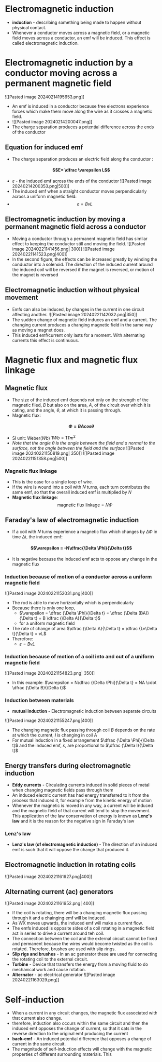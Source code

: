 # Electromagnetic induction
- **induction** - describing something being made to happen without physical contact. 
- Whenever a conductor moves across a magnetic field, or a magnetic field moves across a conductor, an emf will be induced. This effect is called electromagnetic induction. 
# Electromagnetic induction by a conductor moving across a permanent magnetic field
![[Pasted image 20240214195653.png]]

- An emf is induced in a conductor because free electrons experience forces which make them move along the wire as it crosses a magnetic field. 
- ![[Pasted image 20240214200047.png]]
- The charge separation produces a potential difference across the ends of the conductor
## Equation for induced emf 
- The charge separation produces an electric field along the conductor :
#### $$E= \dfrac \varepsilon L$$
- $\varepsilon$ - the induced emf across the ends of the conductor
![[Pasted image 20240214200353.png|500]]
- The induced emf when a straight conductor moves perpendicularly across a uniform magnetic field:
- $$\varepsilon = BvL$$
## Electromagnetic induction by moving a permanent magnetic field across a conductor
- Moving a conductor through a permanent magnetic field has similar effect to keeping the conductor still and moving the field. 
![[Pasted image 20240221141456.png| 300]]
![[Pasted image 20240221141523.png|400]]
- In the second figure, the effects can be increased greatly by winding the conductor into a solenoid. The direction of the induced current around the induced coil will be reversed if the magnet is reversed, or motion of the magnet is reversed
## Electromagnetic induction without physical movement
- Emfs can also be induced, by changes in the current in one circuit affecting another. 
![[Pasted image 20240221142032.png|350]]
- The sudden change of magnetic field induces an emf and a current. The changing current produces a changing magnetic field in the same way as moving a magnet does. 
- This induced emf/current only lasts for a moment. With alternating currents this effect is continuous. 
# Magnetic flux and magnetic flux linkage
## Magnetic flux
- The size of the induced emf depends not only on the strength of the magnetic filed, $B$ but also on the area, $A$, of the circuit over which it is cating, and the angle, $\theta$, at which it is passing through. 
- Magnetic flux:
#### $$\Phi = BA cos\theta$$
- SI unit: Weber($Wb$) $1Wb = 1Tm^2$
- *Note that the angle $\theta$ is the angle between the field and a normal to the surface, not the angle between the field and the surface*
![[Pasted image 20240221150819.png| 350]]
![[Pasted image 20240221151358.png|500]]
### Magnetic flux linkage
- This is the case for a single loop of wire. 
- If the wire is wound into a coil with $N$ turns, each turn contributes the same emf, so that the overall induced emf is multiplied by $N$
- **Magnetic flux linkage**:
$$\text{magnetic flux linkage} = N \Phi$$
## Faraday's law of electromagnetic induction
- If a coil with $N$ turns experience a magnetic flux which changes by $\Delta \Phi$ in time $\Delta t$, the induced emf:
#### $$\varepsilon = -N\dfrac{\Delta \Phi}{\Delta t}$$
- It is negative because the induced emf acts to oppose any change in the magnetic flux
### Induction because of motion of a conductor across a uniform magnetic field
![[Pasted image 20240221152031.png|400]]
- The rod is able to move horizontally which is perpendicularly
- Because there is only one loop, 
	- $\varepsilon = \dfrac {\Delta \Phi}{\Delta t} = \dfrac {\Delta (BA)}{\Delta t} = B \dfrac {\Delta A}{\Delta t}$
	- for a uniform magnetic field
- The rate of change of area $\dfrac {\Delta A}{\Delta t} = \dfrac {Lv\Delta t}{\Delta t} = vL$
- Therefore:
	- $\varepsilon = BvL$
### Induction because of motion of a coil into and out of a uniform magnetic field
![[Pasted image 20240221154823.png| 350]]
- In this example:
$\varepsilon = N\dfrac {\Delta \Phi}{\Delta t} = NA \cdot \dfrac {\Delta B}{\Delta t}$
### Induction between materials 
- **mutual induction** - Electromagnetic induction between separate circuits

![[Pasted image 20240221155247.png|400]]
- The changing magnetic flux passing through coil $B$ depends on the rate at which the current, $I$ is changing in coil A
- For mutual induction in a fixed arrangement $\dfrac {\Delta \Phi}{\Delta t}$ and the induced emf, $\varepsilon$, are proportional to $\dfrac {\Delta I}{\Delta t}$
## Energy transfers during electromagnetic induction
- **Eddy currents** - Circulating currents induced in solid pieces of metal when changing magnetic fields pass through them
- An induced electric current has had energy transferred to it from the process that induced it, for example from the kinetic energy of motion
- Whenever the magnetic is moved in any way, a current will be induced and the magnetic field of that current will tend to stop the movement. This application of the law conservation of energy is known as **Lenz's law** and it is the reason for the negative sign in Faraday's law
### Lenz's law 
- **Lenz's law (of electromagnetic induction)** - The direction of an induced emf is such that it will oppose the change that produced it. 
## Electromagnetic induction in rotating coils
![[Pasted image 20240221161927.png|400]]
## Alternating current (ac) generators
![[Pasted image 20240221161952.png| 400]]

- If the coil is rotating, there will be a changing magnetic flux passing through it and a chainging emf will be induced. 
- As WX moves upwards, the induced emf will make a current flow. 
- The emfs induced is opposite sides of a coil rotating in a magnetic field act in series to drive a current around teh coil. 
- The connection between the coil and the external circuit cannot be fixed and permanent because the wires would become twisted as the coil is rotated. Therefore, brushes are used with slip rings.
- **Slip rigs and brushes** - In an ac generator these are used for connecting the rotating coil to the external circuit. 
- **Turbine** - Device that transfers the energy from a moving fluid to do mechanical work and cause rotation. 
- **Alternator** - ac electrical generator
![[Pasted image 20240221163029.png]]
# Self-induction
- When a current in any circuit changes, the magnetic flux associated with that current also change. 
- therefore, induction also occurs within the same circuit and then the induced emf opposes the change of current, so that it cats in the reverse direction to the original emf producing the current
- **back-emf** - An induced potential difference that opposes a change of current in the same circuit. 
- The magnitude of self-induction effects will change with the magnetic properties of different surrounding materials. This 